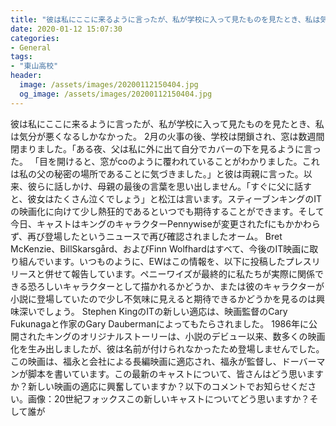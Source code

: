 ```yaml
---
title: "彼は私にここに来るように言ったが、私が学校に入って見たものを見たとき、私は気分が悪くなるしかなかった。"
date: 2020-01-12 15:07:30
categories:
- General
tags:
- "東山高校"
header:
  image: /assets/images/20200112150404.jpg
  og_image: /assets/images/20200112150404.jpg
---
```


彼は私にここに来るように言ったが、私が学校に入って見たものを見たとき、私は気分が悪くなるしかなかった。 2月の火事の後、学校は閉鎖され、窓は数週間閉まりました。「ある夜、父は私に外に出て自分でカバーの下を見るように言った。 「目を開けると、窓がcoのように覆われていることがわかりました。これは私の父の秘密の場所であることに気づきました。」と彼は両親に言った。以来、彼らに話しかけ、母親の最後の言葉を思い出しません。「すぐに父に話すと、彼女はたくさん泣くでしょう」と松江は言います。スティーブンキングのITの映画化に向けて少し熱狂的であるといつでも期待することができます。そして今日、キャストはキングのキャラクターPennywiseが変更されたfにもかかわらず、再び登場したというニュースで再び確認されましたオーム。 Bret McKenzie、BillSkarsgård、およびFinn Wolfhardはすべて、今後のIT映画に取り組んでいます。いつものように、EWはこの情報を、以下に投稿したプレスリリースと併せて報告しています。ペニーワイズが最終的に私たちが実際に関係できる恐ろしいキャラクターとして描かれるかどうか、または彼のキャラクターが小説に登場していたので少し不気味に見えると期待できるかどうかを見るのは興味深いでしょう。 Stephen KingのITの新しい適応は、映画監督のCary Fukunagaと作家のGary Daubermanによってもたらされました。 1986年に公開されたキングのオリジナルストーリーは、小説のデビュー以来、数多くの映画化を生み出しましたが、彼は名前が付けられなかったため登場しませんでした。この映画は、福永と会社による長編映画に適応され、福永が監督し、ドーバーマンが脚本を書いています。この最新のキャストについて、皆さんはどう思いますか？新しい映画の適応に興奮していますか？以下のコメントでお知らせください。画像：20世紀フォックスこの新しいキャストについてどう思いますか？そして誰が
